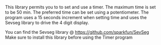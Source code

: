 This library permits you to to set and use a timer. The maximum time is
set to be 50 min. The preferred time can be set using a potentiometer.
The program uses a 15 seconds increment when setting time and uses the 
Sevseg library to drive the 4 digit display.

You can find the Sevseg library @ https://github.com/sparkfun/SevSeg
Make sure to install this library before using the Timer program

